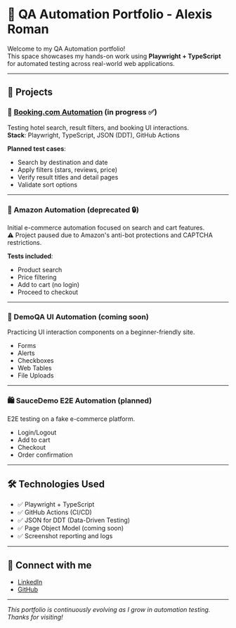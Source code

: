 # 🚀 QA Automation Portfolio - Alexis Roman

Welcome to my QA Automation portfolio!  
This space showcases my hands-on work using **Playwright + TypeScript** for automated testing across real-world web applications.

---

## 🧪 Projects

### 🔹 [Booking.com Automation](https://github.com/mralexis99r/Booking-automation) (in progress ✅)
Testing hotel search, result filters, and booking UI interactions.  
**Stack**: Playwright, TypeScript, JSON (DDT), GitHub Actions

**Planned test cases**:
- Search by destination and date
- Apply filters (stars, reviews, price)
- Verify result titles and detail pages
- Validate sort options

---

### 🔹 Amazon Automation (deprecated 🔒)
Initial e-commerce automation focused on search and cart features.  
⚠️ Project paused due to Amazon's anti-bot protections and CAPTCHA restrictions.

**Tests included**:
- Product search
- Price filtering
- Add to cart (no login)
- Proceed to checkout

---

### 🧩 DemoQA UI Automation (coming soon)
Practicing UI interaction components on a beginner-friendly site.

- Forms
- Alerts
- Checkboxes
- Web Tables
- File Uploads

---

### 🛍️ SauceDemo E2E Automation (planned)
E2E testing on a fake e-commerce platform.

- Login/Logout
- Add to cart
- Checkout
- Order confirmation

---

## 🛠️ Technologies Used

- ✅ Playwright + TypeScript
- ✅ GitHub Actions (CI/CD)
- ✅ JSON for DDT (Data-Driven Testing)
- ✅ Page Object Model (coming soon)
- ✅ Screenshot reporting and logs

---

## 📲 Connect with me

- [LinkedIn](https://www.linkedin.com/in/tuusuario)
- [GitHub](https://github.com/mralexis99r)

---

_This portfolio is continuously evolving as I grow in automation testing. Thanks for visiting!_
